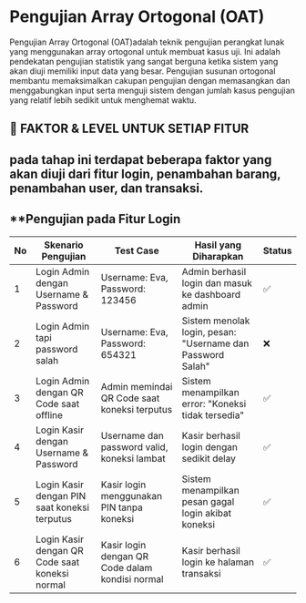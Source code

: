 # Pengujian Array Ortogonal (OAT) 
  Pengujian Array Ortogonal (OAT)adalah teknik pengujian perangkat lunak yang menggunakan array ortogonal untuk membuat kasus uji. Ini adalah pendekatan
  pengujian statistik yang sangat berguna ketika sistem yang akan diuji memiliki input data yang besar. Pengujian susunan ortogonal membantu memaksimalkan 
  cakupan pengujian dengan memasangkan dan menggabungkan input serta menguji sistem dengan
  jumlah kasus pengujian yang relatif lebih sedikit untuk menghemat waktu.
   
🧩 FAKTOR & LEVEL UNTUK SETIAP FITUR
---
pada tahap ini terdapat beberapa faktor yang akan  diuji dari fitur login, penambahan barang, penambahan user, dan transaksi.
---
**Pengujian pada Fitur Login
---
| No | Skenario Pengujian                          | Test Case                                                              | Hasil yang Diharapkan                                              | Status |
|----|---------------------------------------------|------------------------------------------------------------------------|--------------------------------------------------------------------|--------|
| 1  | Login Admin dengan Username & Password      | Username: Eva, Password: 123456                                        | Admin berhasil login dan masuk ke dashboard admin                 | ✅     |
| 2  | Login Admin tapi password salah             | Username: Eva, Password: 654321                                        | Sistem menolak login, pesan: "Username dan Password Salah"        | ❌     |
| 3  | Login Admin dengan QR Code saat offline     | Admin memindai QR Code saat koneksi terputus                          | Sistem menampilkan error: "Koneksi tidak tersedia"                | ✅     |
| 4  | Login Kasir dengan Username & Password      | Username dan password valid, koneksi lambat                           | Kasir berhasil login dengan sedikit delay                         | ✅     |
| 5  | Login Kasir dengan PIN saat koneksi terputus| Kasir login menggunakan PIN tanpa koneksi                             | Sistem menampilkan pesan gagal login akibat koneksi               | ✅     |
| 6  | Login Kasir dengan QR Code saat koneksi normal| Kasir login dengan QR Code dalam kondisi normal                       | Kasir berhasil login ke halaman transaksi                         | ✅     |
